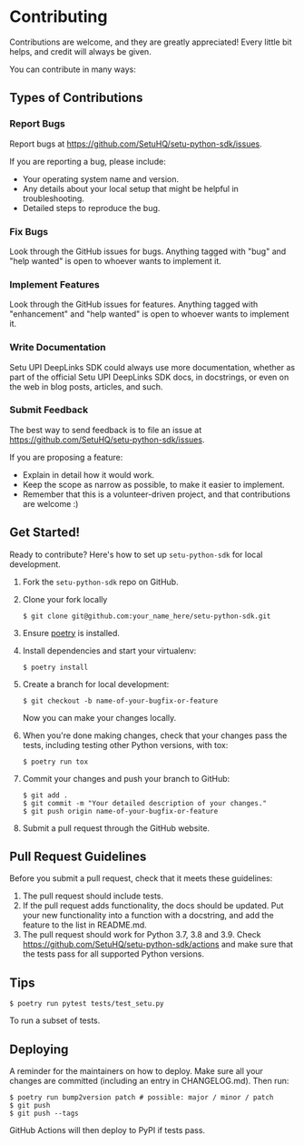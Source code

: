 # Contributing

Contributions are welcome, and they are greatly appreciated! Every little bit
helps, and credit will always be given.

You can contribute in many ways:

## Types of Contributions

### Report Bugs

Report bugs at https://github.com/SetuHQ/setu-python-sdk/issues.

If you are reporting a bug, please include:

-   Your operating system name and version.
-   Any details about your local setup that might be helpful in troubleshooting.
-   Detailed steps to reproduce the bug.

### Fix Bugs

Look through the GitHub issues for bugs. Anything tagged with "bug" and "help
wanted" is open to whoever wants to implement it.

### Implement Features

Look through the GitHub issues for features. Anything tagged with "enhancement"
and "help wanted" is open to whoever wants to implement it.

### Write Documentation

Setu UPI DeepLinks SDK could always use more documentation, whether as part of the
official Setu UPI DeepLinks SDK docs, in docstrings, or even on the web in blog posts,
articles, and such.

### Submit Feedback

The best way to send feedback is to file an issue at https://github.com/SetuHQ/setu-python-sdk/issues.

If you are proposing a feature:

-   Explain in detail how it would work.
-   Keep the scope as narrow as possible, to make it easier to implement.
-   Remember that this is a volunteer-driven project, and that contributions
    are welcome :)

## Get Started!

Ready to contribute? Here's how to set up `setu-python-sdk` for local development.

1. Fork the `setu-python-sdk` repo on GitHub.
2. Clone your fork locally

    ```
    $ git clone git@github.com:your_name_here/setu-python-sdk.git
    ```

3. Ensure [poetry](https://python-poetry.org/docs/) is installed.
4. Install dependencies and start your virtualenv:

    ```
    $ poetry install
    ```

5. Create a branch for local development:

    ```
    $ git checkout -b name-of-your-bugfix-or-feature
    ```

    Now you can make your changes locally.

6. When you're done making changes, check that your changes pass the
   tests, including testing other Python versions, with tox:

    ```
    $ poetry run tox
    ```

7. Commit your changes and push your branch to GitHub:

    ```
    $ git add .
    $ git commit -m "Your detailed description of your changes."
    $ git push origin name-of-your-bugfix-or-feature
    ```

8. Submit a pull request through the GitHub website.

## Pull Request Guidelines

Before you submit a pull request, check that it meets these guidelines:

1. The pull request should include tests.
2. If the pull request adds functionality, the docs should be updated. Put
   your new functionality into a function with a docstring, and add the
   feature to the list in README.md.
3. The pull request should work for Python 3.7, 3.8 and 3.9. Check
   https://github.com/SetuHQ/setu-python-sdk/actions
   and make sure that the tests pass for all supported Python versions.

## Tips

```
$ poetry run pytest tests/test_setu.py
```

To run a subset of tests.

## Deploying

A reminder for the maintainers on how to deploy.
Make sure all your changes are committed (including an entry in CHANGELOG.md).
Then run:

```
$ poetry run bump2version patch # possible: major / minor / patch
$ git push
$ git push --tags
```

GitHub Actions will then deploy to PyPI if tests pass.

